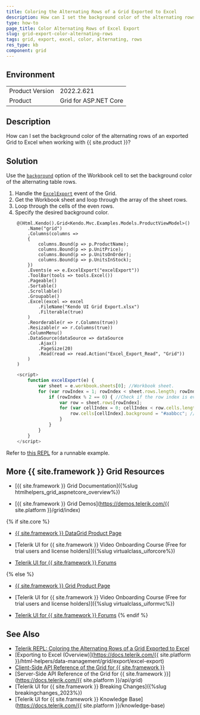 ```yaml
---
title: Coloring the Alternating Rows of a Grid Exported to Excel
description: How can I set the background color of the alternating rows of an exported Grid to Excel when working with {{ site.product }}?
type: how-to
page_title: Color Alternating Rows of Excel Export
slug: grid-export-color-alternating-rows
tags: grid, export, excel, color, alternating, rows
res_type: kb
component: grid
---
```


## Environment

<table>
	<tbody>
		<tr>
			<td>Product Version</td>
			<td>2022.2.621</td>
		</tr>
		<tr>
			<td>Product</td>
			<td>Grid for ASP.NET Core</td>
		</tr>
	</tbody>
</table>

## Description

How can I set the background color of the alternating rows of an exported Grid to Excel when working with {{ site.product }}?

## Solution

Use the [`background`](https://docs.telerik.com/kendo-ui/api/javascript/ooxml/workbook/configuration/sheets.rows.cells.background) option of the Workbook cell to set the background color of the alternating table rows.

1. Handle the [`ExcelExport`](https://docs.telerik.com/aspnet-core/api/kendo.mvc.ui.fluent/grideventbuilder#excelexportsystemstring) event of the Grid.
1. Get the Workbook sheet and loop through the array of the sheet rows.
1. Loop through the cells of the even rows.
1. Specify the desired background color.


```Razor Index.cshtml
    @(Html.Kendo().Grid<Kendo.Mvc.Examples.Models.ProductViewModel>()
        .Name("grid")
        .Columns(columns =>
        {
            columns.Bound(p => p.ProductName);
            columns.Bound(p => p.UnitPrice);
            columns.Bound(p => p.UnitsOnOrder);
            columns.Bound(p => p.UnitsInStock);
        })
        .Events(e => e.ExcelExport("excelExport"))
        .ToolBar(tools => tools.Excel())
        .Pageable()
        .Sortable()
        .Scrollable()
        .Groupable()
        .Excel(excel => excel
            .FileName("Kendo UI Grid Export.xlsx")
            .Filterable(true)
        )
        .Reorderable(r => r.Columns(true))
        .Resizable(r => r.Columns(true))
        .ColumnMenu()
        .DataSource(dataSource => dataSource
            .Ajax()
            .PageSize(20)
            .Read(read => read.Action("Excel_Export_Read", "Grid"))
        )
    )
```
```JavaScript
    <script>
        function excelExport(e) {
            var sheet = e.workbook.sheets[0]; //Workbook sheet.
            for (var rowIndex = 1; rowIndex < sheet.rows.length; rowIndex++) {
                if (rowIndex % 2 == 0) { //Check if the row index is even.
                    var row = sheet.rows[rowIndex];
                    for (var cellIndex = 0; cellIndex < row.cells.length; cellIndex++) { //Loop through the row cells.
                        row.cells[cellIndex].background = "#aabbcc"; //Set the cell background color.
                    }
                }
            }
        }
    </script>
```

Refer to [this REPL](https://netcorerepl.telerik.com/QwkUmrbe596vygos11) for a runnable example.

## More {{ site.framework }} Grid Resources

* [{{ site.framework }} Grid Documentation]({%slug htmlhelpers_grid_aspnetcore_overview%})

* [{{ site.framework }} Grid Demos](https://demos.telerik.com/{{ site.platform }}/grid/index)

{% if site.core %}
* [{{ site.framework }} DataGrid Product Page](https://www.telerik.com/aspnet-core-ui/grid)

* [Telerik UI for {{ site.framework }} Video Onboarding Course (Free for trial users and license holders)]({%slug virtualclass_uiforcore%})

* [Telerik UI for {{ site.framework }} Forums](https://www.telerik.com/forums/aspnet-core-ui)

{% else %}
* [{{ site.framework }} Grid Product Page](https://www.telerik.com/aspnet-mvc/grid)

* [Telerik UI for {{ site.framework }} Video Onboarding Course (Free for trial users and license holders)]({%slug virtualclass_uiformvc%})

* [Telerik UI for {{ site.framework }} Forums](https://www.telerik.com/forums/aspnet-mvc)
{% endif %}

## See Also

* [Telerik REPL: Coloring the Alternating Rows of a Grid Exported to Excel](https://netcorerepl.telerik.com/QwkUmrbe596vygos11)
* [Exporting to Excel (Overview)](https://docs.telerik.com/{{ site.platform }}/html-helpers/data-management/grid/export/excel-export)
* [Client-Side API Reference of the Grid for {{ site.framework }}](https://docs.telerik.com/kendo-ui/api/javascript/ui/grid)
* [Server-Side API Reference of the Grid for {{ site.framework }}](https://docs.telerik.com/{{ site.platform }}/api/grid)
* [Telerik UI for {{ site.framework }} Breaking Changes]({%slug breakingchanges_2023%})
* [Telerik UI for {{ site.framework }} Knowledge Base](https://docs.telerik.com/{{ site.platform }}/knowledge-base)
